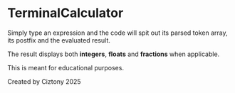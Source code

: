 # TerminalCalculator

Simply type an expression and the code will spit out its parsed token array, its postfix and the evaluated result.

The result displays both **integers**, **floats** and **fractions** when applicable.

This is meant for educational purposes.

Created by Ciztony 2025
